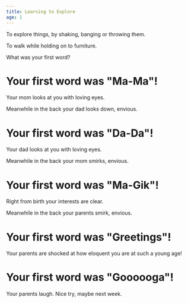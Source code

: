 ```yaml
---
title: Learning to Explore
age: 1
---
```

To explore things, by shaking, banging or throwing them. <Add stat="INT"></Add>

To walk while holding on to furniture. <Add stat="STA"></Add>

<Prompt> What was your first word?</Prompt>

<Choice label="Ma-Ma">

# Your first word was "Ma-Ma"!
Your mom looks at you with loving eyes. <Add relationship="mom" value="5"></Add>
    
Meanwhile in the back your dad looks down, envious. <Remove relationship="dad" value="5"></Add>
    
</Choice>
<Choice label="Da-Da">

# Your first word was "Da-Da"!
Your dad looks at you with loving eyes.  <Add relationship="dad" value="5"></Add>

Meanwhile in the back your mom smirks, envious. <Remove relationship="mom" value="5"></Add>

</Choice>
<Choice label="Ma-Gik">

# Your first word was "Ma-Gik"!
Right from birth your interests are clear.    <Add skill="Arcana"  value="5"></Add>

Meanwhile in the back your parents smirk, envious. <Remove relationship="dad" value="5"></Add> <Remove relationship="mom" value="5"></Add>

</Choice>
<Choice label="Greetings" stat="COM" value="1">

# Your first word was "Greetings"!
Your parents are shocked at how eloquent you are at such a young age! 

<Add relationship="mom" value="5"></Add> 

<Add relationship="dad" value="5"></Add>
    
</Choice>
<Else>

# Your first word was "Goooooga"!
Your parents laugh. Nice try, maybe next week.

</Else>
